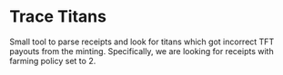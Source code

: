 # Trace Titans

Small tool to parse receipts and look for titans which got incorrect TFT payouts
from the minting. Specifically, we are looking for receipts with farming policy
set to 2.
